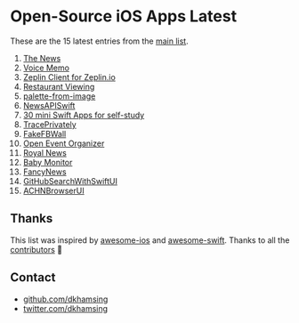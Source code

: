 # Open-Source iOS Apps Latest

These are the 15 latest entries from the [main list](https://github.com/dkhamsing/open-source-ios-apps).


1. [The News](https://github.com/dkhamsing/TheNews)
2. [Voice Memo](https://github.com/HassanElDesouky/VoiceMemosClone)
3. [Zeplin Client for Zeplin.io](https://github.com/relevantfruit/zeplin-ios)
4. [Restaurant Viewing](https://github.com/gtokman/Restaurant-Viewing-App)
5. [palette-from-image](https://github.com/chuongtrh/palette-from-image)
6. [NewsAPISwift](https://github.com/lucaslimapoa/NewsAPISwift)
7. [30 mini Swift Apps for self-study](https://github.com/soapyigu/Swift-30-Projects)
8. [TracePrivately](https://github.com/CrunchyBagel/TracePrivately)
9. [FakeFBWall](https://github.com/VamshiIITBHU14/FakeFBWall)
10. [Open Event Organizer](https://github.com/fossasia/open-event-organizer-ios)
11. [Royal News](https://github.com/msal4/royal_news)
12. [Baby Monitor](https://github.com/netguru/baby-monitor-client-ios)
13. [FancyNews](https://github.com/aliumujib/FancyNews)
14. [GitHubSearchWithSwiftUI](https://github.com/marty-suzuki/GitHubSearchWithSwiftUI)
15. [ACHNBrowserUI](https://github.com/Dimillian/ACHNBrowserUI)

## Thanks

This list was inspired by [awesome-ios](https://github.com/vsouza/awesome-ios) and [awesome-swift](https://github.com/matteocrippa/awesome-swift). Thanks to all the [contributors](https://github.com/dkhamsing/open-source-ios-apps/graphs/contributors) 🎉 

## Contact

- [github.com/dkhamsing](https://github.com/dkhamsing)
- [twitter.com/dkhamsing](https://twitter.com/dkhamsing)
